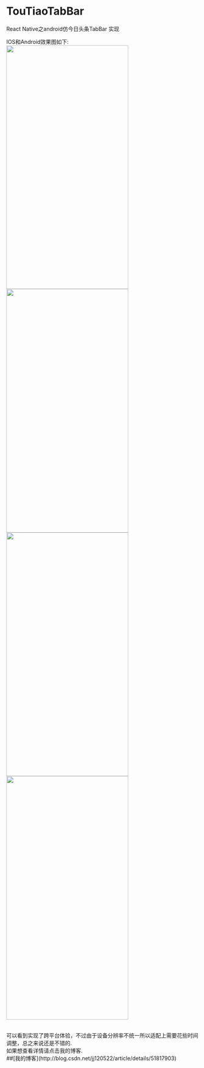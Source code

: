 # TouTiaoTabBar
React Native之android仿今日头条TabBar 实现


IOS和Android效果图如下:<br>
<img src="https://github.com/jjhappyforever/TouTiaoTabBar/blob/master/screenshots/ios_tab1.png" width="320" height="640">
<img src="https://github.com/jjhappyforever/TouTiaoTabBar/blob/master/screenshots/ios_tab2.png" width="320" height="640">
<br>
<img src="https://github.com/jjhappyforever/TouTiaoTabBar/blob/master/screenshots/android_tab1.png" width="320" height="640">
<img src="https://github.com/jjhappyforever/TouTiaoTabBar/blob/master/screenshots/android_tab2.png" width="320" height="640">

<br>
可以看到实现了跨平台体验，不过由于设备分辨率不统一所以适配上需要花些时间调整，总之来说还是不错的.<br>
如果想查看详情请点击我的博客.<br>
##[我的博客](http://blog.csdn.net/jj120522/article/details/51817903)
